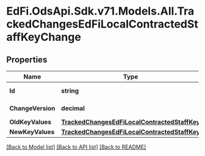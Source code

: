 # EdFi.OdsApi.Sdk.v71.Models.All.TrackedChangesEdFiLocalContractedStaffKeyChange

## Properties

Name | Type | Description | Notes
------------ | ------------- | ------------- | -------------
**Id** | **string** | Resource identifier | [optional] 
**ChangeVersion** | **decimal** | Change version | [optional] 
**OldKeyValues** | [**TrackedChangesEdFiLocalContractedStaffKey**](TrackedChangesEdFiLocalContractedStaffKey.md) |  | [optional] 
**NewKeyValues** | [**TrackedChangesEdFiLocalContractedStaffKey**](TrackedChangesEdFiLocalContractedStaffKey.md) |  | [optional] 

[[Back to Model list]](../README.md#documentation-for-models) [[Back to API list]](../README.md#documentation-for-api-endpoints) [[Back to README]](../README.md)

